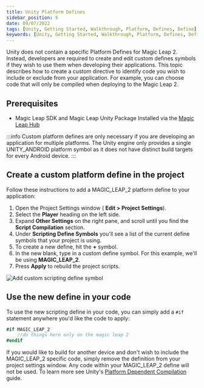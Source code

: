 ```yaml
---
title: Unity Platform Defines
sidebar_position: 5
date: 09/07/2022
tags: [Unity, Getting Started, Walkthrough, Platform, Defines, Define]
keywords: [Unity, Getting Started, Walkthrough, Platform, Defines, Define]
---
```


Unity does not contain a specific Platform Defines for Magic Leap 2. Instead, developers are required to create and edit custom defines symbols if they wish to use them when developing their applications. This topic describes how to create a custom directive to identify code you wish to include or exclude from your application. For example, you can choose code that will only be compiled when deploying to the Magic Leap 2.

## Prerequisites

- Magic Leap SDK and Magic Leap Unity Package Installed via the [Magic Leap Hub](/versioned_docs/version-22-Mar-2023/guides/getting-started/install-the-tools.md)

:::info
Custom platform defines are only necessary if you are developing an application for multiple platforms. The Unity engine only provides a single UNITY_ANDROID platform symbol as it does not have distinct build targets for every Android device.
:::

## Create a custom platform define in the project

Follow these instructions to add a MAGIC_LEAP_2 platform define to your application:

1. Open the Project Settings window ( **Edit > Project Settings**).
2. Select the **Player** heading on the left side.
3. Expand **Other Settings** on the right pane, and scroll until you find the **Script Compilation** section.
4. Under **Scripting Define Symbols** you'll see a list of the current define symbols that your project is using.
5. To create a new define, hit the **+** symbol.
6. In the new blank, type in a custom define symbol. For this example, we'll be using **MAGIC_LEAP_2**.
7. Press **Apply** to rebuild the project scripts.

![Add custom scripting define symbol](/img/unity/ProjectSettingsPlayerDefines.png)

## Use the new define in your code

To use the new scripting define in your code, you can simply add a `#if` statement anywhere you'd like the code to apply:

```csharp
#if MAGIC_LEAP_2
    //do things here only on the magic leap 2
#endif 
```

If you would like to build for another device and don't wish to include the MAGIC_LEAP_2 specific code, simply remove the definition from your project settings window. Any code within your MAGIC_LEAP_2 define will not be used. To learn more see Unity's [Platform Dependent Compilation](https://docs.unity3d.com/Manual/PlatformDependentCompilation.html) guide.

